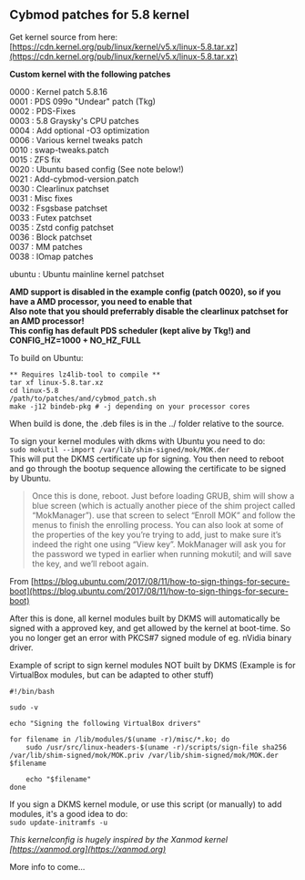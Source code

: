 ## Cybmod patches for 5.8 kernel  

Get kernel source from here: [https://cdn.kernel.org/pub/linux/kernel/v5.x/linux-5.8.tar.xz](https://cdn.kernel.org/pub/linux/kernel/v5.x/linux-5.8.tar.xz)  

**Custom kernel with the following patches**  

0000 : Kernel patch 5.8.16  
0001 : PDS 099o "Undear" patch (Tkg)  
0002 : PDS-Fixes  
0003 : 5.8 Graysky's CPU patches  
0004 : Add optional -O3 optimization  
0006 : Various kernel tweaks patch  
0010 : swap-tweaks.patch  
0015 : ZFS fix  
0020 : Ubuntu based config (See note below!)  
0021 : Add-cybmod-version.patch  
0030 : Clearlinux patchset  
0031 : Misc fixes  
0032 : Fsgsbase patchset  
0033 : Futex patchset  
0035 : Zstd config patchset  
0036 : Block patchset  
0037 : MM patches  
0038 : IOmap patches  

ubuntu : Ubuntu mainline kernel patchset  

**AMD support is disabled in the example config (patch 0020), so if you have a AMD processor, you need to enable that**  
**Also note that you should preferrably disable the clearlinux patchset for an AMD processor!**  
**This config has default PDS scheduler (kept alive by Tkg!) and CONFIG_HZ=1000 + NO_HZ_FULL**  

To build on Ubuntu:  
```
** Requires lz4lib-tool to compile **
tar xf linux-5.8.tar.xz    
cd linux-5.8  
/path/to/patches/and/cybmod_patch.sh  
make -j12 bindeb-pkg # -j depending on your processor cores  
```
When build is done, the .deb files is in the ../ folder relative to the source.  

To sign your kernel modules with dkms with Ubuntu you need to do:  
`sudo mokutil --import /var/lib/shim-signed/mok/MOK.der`  
This will put the DKMS certificate up for signing. You then need to reboot and go through the bootup sequence allowing the certificate to be signed by Ubuntu.  

>Once this is done, reboot. Just before loading GRUB, shim will show a blue screen (which is actually another piece of the shim project called “MokManager”). use that screen to select “Enroll MOK” and follow the menus to finish the enrolling process. You can also look at some of the properties of the key you’re trying to add, just to make sure it’s indeed the right one using “View key”. MokManager will ask you for the password we typed in earlier when running mokutil; and will save the key, and we’ll reboot again.  

From [https://blog.ubuntu.com/2017/08/11/how-to-sign-things-for-secure-boot](https://blog.ubuntu.com/2017/08/11/how-to-sign-things-for-secure-boot)  

After this is done, all kernel modules built by DKMS will automatically be signed with a approved key, and get allowed by the kernel at boot-time. So you no longer get an error with PKCS#7 signed module of eg. nVidia binary driver.  

Example of script to sign kernel modules NOT built by DKMS (Example is for VirtualBox modules, but can be adapted to other stuff)  
```
#!/bin/bash

sudo -v

echo "Signing the following VirtualBox drivers"

for filename in /lib/modules/$(uname -r)/misc/*.ko; do
	sudo /usr/src/linux-headers-$(uname -r)/scripts/sign-file sha256 /var/lib/shim-signed/mok/MOK.priv /var/lib/shim-signed/mok/MOK.der $filename

	echo "$filename"
done
```
If you sign a DKMS kernel module, or use this script (or manually) to add modules, it's a good idea to do:  
`sudo update-initramfs -u`  

_This kernelconfig is hugely inspired by the Xanmod kernel [https://xanmod.org](https://xanmod.org)_  

More info to come...  
